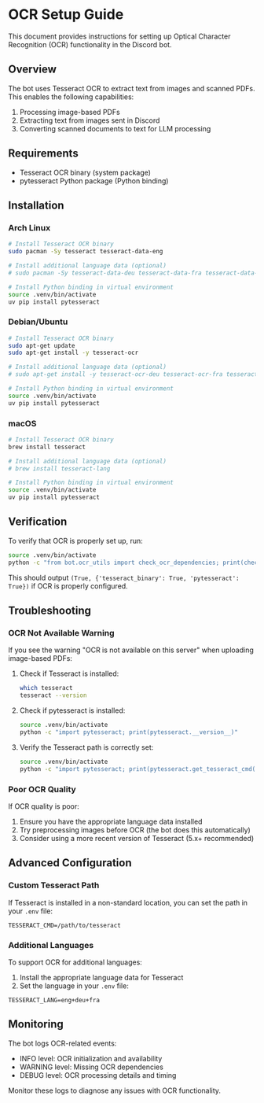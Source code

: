# OCR Setup Guide

This document provides instructions for setting up Optical Character Recognition (OCR) functionality in the Discord bot.

## Overview

The bot uses Tesseract OCR to extract text from images and scanned PDFs. This enables the following capabilities:

1. Processing image-based PDFs
2. Extracting text from images sent in Discord
3. Converting scanned documents to text for LLM processing

## Requirements

- Tesseract OCR binary (system package)
- pytesseract Python package (Python binding)

## Installation

### Arch Linux

```bash
# Install Tesseract OCR binary
sudo pacman -Sy tesseract tesseract-data-eng

# Install additional language data (optional)
# sudo pacman -Sy tesseract-data-deu tesseract-data-fra tesseract-data-spa

# Install Python binding in virtual environment
source .venv/bin/activate
uv pip install pytesseract
```

### Debian/Ubuntu

```bash
# Install Tesseract OCR binary
sudo apt-get update
sudo apt-get install -y tesseract-ocr

# Install additional language data (optional)
# sudo apt-get install -y tesseract-ocr-deu tesseract-ocr-fra tesseract-ocr-spa

# Install Python binding in virtual environment
source .venv/bin/activate
uv pip install pytesseract
```

### macOS

```bash
# Install Tesseract OCR binary
brew install tesseract

# Install additional language data (optional)
# brew install tesseract-lang

# Install Python binding in virtual environment
source .venv/bin/activate
uv pip install pytesseract
```

## Verification

To verify that OCR is properly set up, run:

```bash
source .venv/bin/activate
python -c "from bot.ocr_utils import check_ocr_dependencies; print(check_ocr_dependencies())"
```

This should output `(True, {'tesseract_binary': True, 'pytesseract': True})` if OCR is properly configured.

## Troubleshooting

### OCR Not Available Warning

If you see the warning "OCR is not available on this server" when uploading image-based PDFs:

1. Check if Tesseract is installed:
   ```bash
   which tesseract
   tesseract --version
   ```

2. Check if pytesseract is installed:
   ```bash
   source .venv/bin/activate
   python -c "import pytesseract; print(pytesseract.__version__)"
   ```

3. Verify the Tesseract path is correctly set:
   ```bash
   source .venv/bin/activate
   python -c "import pytesseract; print(pytesseract.get_tesseract_cmd())"
   ```

### Poor OCR Quality

If OCR quality is poor:

1. Ensure you have the appropriate language data installed
2. Try preprocessing images before OCR (the bot does this automatically)
3. Consider using a more recent version of Tesseract (5.x+ recommended)

## Advanced Configuration

### Custom Tesseract Path

If Tesseract is installed in a non-standard location, you can set the path in your `.env` file:

```
TESSERACT_CMD=/path/to/tesseract
```

### Additional Languages

To support OCR for additional languages:

1. Install the appropriate language data for Tesseract
2. Set the language in your `.env` file:

```
TESSERACT_LANG=eng+deu+fra
```

## Monitoring

The bot logs OCR-related events:

- INFO level: OCR initialization and availability
- WARNING level: Missing OCR dependencies
- DEBUG level: OCR processing details and timing

Monitor these logs to diagnose any issues with OCR functionality.

